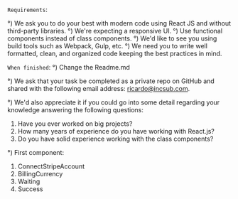 `Requirements`:

  °) We ask you to do your best with modern code using React JS and without third-party libraries.
  °) We're expecting a responsive UI.
  °) Use functional components instead of class components.
  °) We'd like to see you using build tools such as Webpack, Gulp, etc.
  °) We need you to write well formatted, clean, and organized code keeping the best practices in mind.
    
    
`When finished`:
°) Change the Readme.md

°) We ask that your task be completed as a private repo on GitHub and shared with the following email address: ricardo@incsub.com.

°) We'd also appreciate it if you could go into some detail regarding your knowledge answering the following questions:

  1. Have you ever worked on big projects?
  2. How many years of experience do you have working with React.js?
  3. Do you have solid experience working with the class components?
  


°) First component: 
 1) ConnectStripeAccount
 2) BillingCurrency
 3) Waiting
 4) Success
